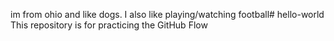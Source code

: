 im from ohio and like dogs. I also like playing/watching football# hello-world
This repository is for practicing the GitHub Flow
